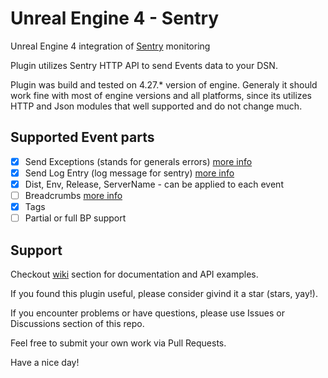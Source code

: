 # Unreal Engine 4 - Sentry
Unreal Engine 4 integration of [Sentry](https://sentry.io/) monitoring

Plugin utilizes Sentry HTTP API to send Events data to your DSN.

Plugin was build and tested on 4.27.* version of engine.
Generaly it should work fine with most of engine versions and all platforms, since its utilizes HTTP and Json modules that well supported and do not change much.

## Supported Event parts
* [x] Send Exceptions (stands for generals errors) [more info](https://develop.sentry.dev/sdk/event-payloads/types/#exception)
* [x] Send Log Entry (log message for sentry) [more info](https://develop.sentry.dev/sdk/event-payloads/types/#logentry)
* [x] Dist, Env, Release, ServerName - can be applied to each event
* [ ] Breadcrumbs [more info](https://develop.sentry.dev/sdk/event-payloads/types/#typedef-Breadcrumbs)
* [X] Tags
* [ ] Partial or full BP support 

## Support
Checkout [wiki](https://github.com/GloryOfNight/UE4_Sentry/wiki) section for documentation and API examples. 

If you found this plugin useful, please consider givind it a star (stars, yay!). 

If you encounter problems or have questions, please use Issues or Discussions section of this repo.

Feel free to submit your own work via Pull Requests.

Have a nice day!
